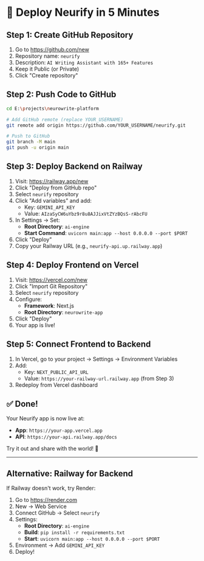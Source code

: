 # 🚀 Deploy Neurify in 5 Minutes

## Step 1: Create GitHub Repository

1. Go to https://github.com/new
2. Repository name: `neurify`
3. Description: `AI Writing Assistant with 165+ Features`
4. Keep it Public (or Private)
5. Click "Create repository"

## Step 2: Push Code to GitHub

```bash
cd E:\projects\neurowrite-platform

# Add GitHub remote (replace YOUR_USERNAME)
git remote add origin https://github.com/YOUR_USERNAME/neurify.git

# Push to GitHub
git branch -M main
git push -u origin main
```

## Step 3: Deploy Backend on Railway

1. Visit: https://railway.app/new
2. Click "Deploy from GitHub repo"
3. Select `neurify` repository
4. Click "Add variables" and add:
   - Key: `GEMINI_API_KEY`
   - Value: `AIzaSyCW6uYbz9r8u8AJJixVtZYzBQsS-rAbcFU`
5. In Settings → Set:
   - **Root Directory**: `ai-engine`
   - **Start Command**: `uvicorn main:app --host 0.0.0.0 --port $PORT`
6. Click "Deploy"
7. Copy your Railway URL (e.g., `neurify-api.up.railway.app`)

## Step 4: Deploy Frontend on Vercel

1. Visit: https://vercel.com/new
2. Click "Import Git Repository"
3. Select `neurify` repository  
4. Configure:
   - **Framework**: Next.js
   - **Root Directory**: `neurowrite-app`
5. Click "Deploy"
6. Your app is live!

## Step 5: Connect Frontend to Backend

1. In Vercel, go to your project → Settings → Environment Variables
2. Add:
   - Key: `NEXT_PUBLIC_API_URL`
   - Value: `https://your-railway-url.railway.app` (from Step 3)
3. Redeploy from Vercel dashboard

## ✅ Done!

Your Neurify app is now live at:
- **App**: `https://your-app.vercel.app`
- **API**: `https://your-api.railway.app/docs`

Try it out and share with the world! 🎉

---

## Alternative: Railway for Backend

If Railway doesn't work, try Render:

1. Go to https://render.com
2. New → Web Service
3. Connect GitHub → Select `neurify`
4. Settings:
   - **Root Directory**: `ai-engine`
   - **Build**: `pip install -r requirements.txt`
   - **Start**: `uvicorn main:app --host 0.0.0.0 --port $PORT`
5. Environment → Add `GEMINI_API_KEY`
6. Deploy!

